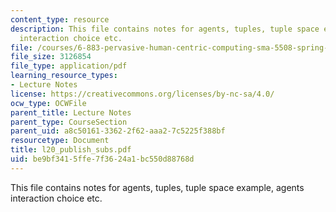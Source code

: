 ```yaml
---
content_type: resource
description: This file contains notes for agents, tuples, tuple space example, agents
  interaction choice etc.
file: /courses/6-883-pervasive-human-centric-computing-sma-5508-spring-2006/be9bf3415ffe7f3624a1bc550d88768d_l20_publish_subs.pdf
file_size: 3126854
file_type: application/pdf
learning_resource_types:
- Lecture Notes
license: https://creativecommons.org/licenses/by-nc-sa/4.0/
ocw_type: OCWFile
parent_title: Lecture Notes
parent_type: CourseSection
parent_uid: a8c50161-3362-2f62-aaa2-7c5225f388bf
resourcetype: Document
title: l20_publish_subs.pdf
uid: be9bf341-5ffe-7f36-24a1-bc550d88768d
---
```

This file contains notes for agents, tuples, tuple space example, agents interaction choice etc.